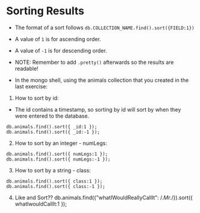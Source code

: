 # Sorting Results

* The format of a sort follows `db.COLLECTION_NAME.find().sort({FIELD:1})`

* A value of `1` is for ascending order.

* A value of `-1` is for descending order.

* NOTE: Remember to add `.pretty()` afterwards so the results are readable!

* In the mongo shell, using the animals collection that you created in the last exercise:

1. How to sort by id:

* The id contains a timestamp, so sorting by id will sort by when they were entered to the database.

```
db.animals.find().sort({ _id:1 });
db.animals.find().sort({ _id:-1 });
```

2. How to sort by an integer - numLegs:

```
db.animals.find().sort({ numLegs:1 });
db.animals.find().sort({ numLegs:-1 });
```


3. How to sort by a string - class:

```
db.animals.find().sort({ class:1 });
db.animals.find().sort({ class:-1 });
```

4. Like and Sort??
db.animals.find({"whatIWouldReallyCallIt": /.*Mr.*/}).sort({ whatIwouldCallIt:1 });
